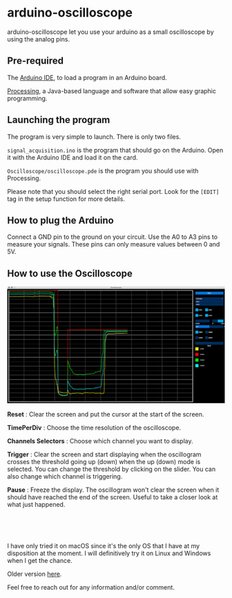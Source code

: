 # arduino-oscilloscope

arduino-oscilloscope let you use your arduino as a small oscilloscope by using the analog pins. 

## Pre-required 
The [Arduino IDE](https://www.arduino.cc/en/Main/Software), to load a program in an Arduino board.

[Processing](https://processing.org/download/), a Java-based language and software that allow easy graphic programming.


## Launching the program
The program is very simple to launch. There is only two files. 

`signal_acquisition.ino` is the program that should go on the Arduino. Open it with the Arduino IDE and load it on the card.

`Oscilloscope/oscilloscope.pde` is the program you should use with Processing.

Please note that you should select the right serial port. Look for the `[EDIT]` tag in the setup function for more details.

## How to plug the Arduino
Connect a GND pin to the ground on your circuit. Use the A0 to A3 pins to measure your signals. These pins can only measure values between 0 and 5V.

## How to use the Oscilloscope
![example](example.png)

**Reset** : Clear the screen and put the cursor at the start of the screen.

**TimePerDiv** : Choose the time resolution of the oscilloscope.

**Channels Selectors** : Choose which channel you want to display.

**Trigger** : Clear the screen and start displaying when the oscillogram crosses the threshold going up (down) when the up (down) mode is selected. You can change the threshold by clicking on the slider. You can also change which channel is triggering.

**Pause** : Freeze the display. The oscillogram won't clear the screen when it should have reached the end of the screen. Useful to take a closer look at what just happened.

<br/><br/><br/>

I have only tried it on macOS since it's the only OS that I have at my disposition at the moment. I will definitively try it on Linux and Windows when I get the chance.

Older version [here](http://achntrl.com/2016/04/05/build_an_oscilloscope_with_an_arduino/).

Feel free to reach out for any information and/or comment.